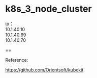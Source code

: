 # k8s_3_node_cluster


ip：    
10.1.40.10  
10.1.40.69  
10.1.40.70  

==

Reference:

https://github.com/Orientsoft/kubekit

